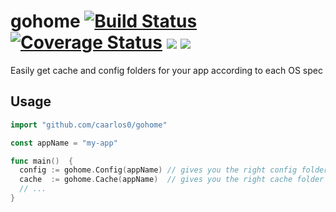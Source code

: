 # gohome [![Build Status](https://img.shields.io/circleci/project/caarlos0/gohome/master.svg)](https://circleci.com/gh/caarlos0/gohome) [![Coverage Status](https://coveralls.io/repos/caarlos0/gohome/badge.svg?branch=master&service=github)](https://coveralls.io/github/caarlos0/gohome?branch=master) [![](https://godoc.org/github.com/caarlos0/gohome?status.svg)](http://godoc.org/github.com/caarlos0/gohome) [![](http://goreportcard.com/badge/caarlos0/gohome)](http://goreportcard.com/report/caarlos0/gohome)

Easily get cache and config folders for your app according to each OS spec

## Usage

```go
import "github.com/caarlos0/gohome"

const appName = "my-app"

func main()  {
  config := gohome.Config(appName) // gives you the right config folder for the current OS
  cache  := gohome.Cache(appName)  // gives you the right cache folder for the current OS
  // ...
}
```
